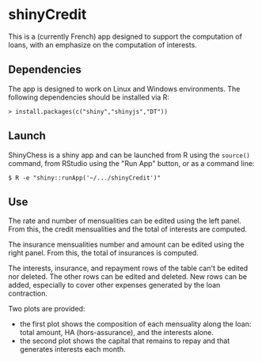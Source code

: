# shinyCredit

This is a (currently French) app designed to support the computation of loans, with an emphasize on the computation of interests.

## Dependencies

The app is designed to work on Linux and Windows environments. The following dependencies should be installed via R:

```
> install.packages(c("shiny","shinyjs","DT"))
```

## Launch

ShinyChess is a shiny app and can be launched from R using the ```source()``` command, from RStudio using the "Run App" button, or as a command line:
```
$ R -e "shiny::runApp('~/.../shinyCredit')"
```

## Use

The rate and number of mensualities can be edited using the left panel. From this, the credit mensualities and the total of interests are computed.

The insurance mensualities number and amount can be edited using the right panel. From this, the total of insurances is computed.

The interests, insurance, and repayment rows of the table can't be edited nor deleted. The other rows can be edited and deleted. New rows can be added, especially to cover other expenses generated by the loan contraction.

Two plots are provided:
- the first plot shows the composition of each mensuality along the loan: total amount, HA (hors-assurance), and the interests alone.
- the second plot shows the capital that remains to repay and that generates interests each month.
